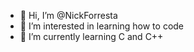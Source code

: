- 👋 Hi, I’m @NickForresta
- 👀 I’m interested in learning how to code
- 🌱 I’m currently learning C and C++


<!---
NickForresta/NickForresta is a ✨ special ✨ repository because its `README.md` (this file) appears on your GitHub profile.
You can click the Preview link to take a look at your changes.
--->
